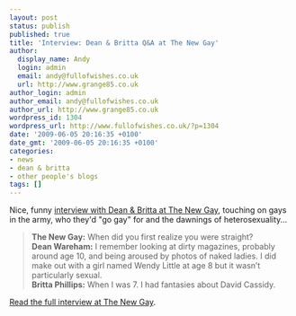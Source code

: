 ```yaml
---
layout: post
status: publish
published: true
title: 'Interview: Dean & Britta Q&A at The New Gay'
author:
  display_name: Andy
  login: admin
  email: andy@fullofwishes.co.uk
  url: http://www.grange85.co.uk
author_login: admin
author_email: andy@fullofwishes.co.uk
author_url: http://www.grange85.co.uk
wordpress_id: 1304
wordpress_url: http://www.fullofwishes.co.uk/?p=1304
date: '2009-06-05 20:16:35 +0100'
date_gmt: '2009-06-05 20:16:35 +0100'
categories:
- news
- dean & britta
- other people's blogs
tags: []
---
```

<p>Nice, funny <a href="http://thenewgay.net/2009/06/dean-britta.html">interview with Dean & Britta at The New Gay</a>, touching on gays in the army, who  they'd "go gay" for and the dawnings of heterosexuality...</p>
<blockquote><p><strong>The New Gay:</strong> When did you first realize you were straight?<br />
<strong>Dean Wareham:</strong> I remember looking at dirty magazines, probably around age 10, and being aroused by photos of naked ladies. I did make out with a girl named Wendy Little at age 8 but it wasn’t particularly sexual.<br />
<strong>Britta Phillips:</strong> When I was 7. I had fantasies about David Cassidy.</p></blockquote>
<p><a href="http://thenewgay.net/2009/06/dean-britta.html">Read the full interview at The New Gay</a>.</p>
